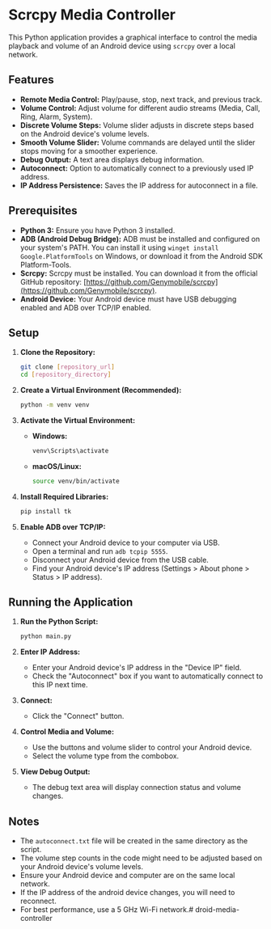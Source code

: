 # Scrcpy Media Controller

This Python application provides a graphical interface to control the media playback and volume of an Android device using `scrcpy` over a local network.

## Features

* **Remote Media Control:** Play/pause, stop, next track, and previous track.
* **Volume Control:** Adjust volume for different audio streams (Media, Call, Ring, Alarm, System).
* **Discrete Volume Steps:** Volume slider adjusts in discrete steps based on the Android device's volume levels.
* **Smooth Volume Slider:** Volume commands are delayed until the slider stops moving for a smoother experience.
* **Debug Output:** A text area displays debug information.
* **Autoconnect:** Option to automatically connect to a previously used IP address.
* **IP Address Persistence:** Saves the IP address for autoconnect in a file.

## Prerequisites

* **Python 3:** Ensure you have Python 3 installed.
* **ADB (Android Debug Bridge):** ADB must be installed and configured on your system's PATH. You can install it using `winget install Google.PlatformTools` on Windows, or download it from the Android SDK Platform-Tools.
* **Scrcpy:** Scrcpy must be installed. You can download it from the official GitHub repository: [https://github.com/Genymobile/scrcpy](https://github.com/Genymobile/scrcpy).
* **Android Device:** Your Android device must have USB debugging enabled and ADB over TCP/IP enabled.

## Setup

1.  **Clone the Repository:**
    ```bash
    git clone [repository_url]
    cd [repository_directory]
    ```

2.  **Create a Virtual Environment (Recommended):**
    ```bash
    python -m venv venv
    ```

3.  **Activate the Virtual Environment:**
    * **Windows:**
        ```bash
        venv\Scripts\activate
        ```
    * **macOS/Linux:**
        ```bash
        source venv/bin/activate
        ```

4.  **Install Required Libraries:**
    ```bash
    pip install tk
    ```

5.  **Enable ADB over TCP/IP:**
    * Connect your Android device to your computer via USB.
    * Open a terminal and run `adb tcpip 5555`.
    * Disconnect your Android device from the USB cable.
    * Find your Android device's IP address (Settings > About phone > Status > IP address).

## Running the Application

1.  **Run the Python Script:**
    ```bash
    python main.py
    ```

2.  **Enter IP Address:**
    * Enter your Android device's IP address in the "Device IP" field.
    * Check the "Autoconnect" box if you want to automatically connect to this IP next time.

3.  **Connect:**
    * Click the "Connect" button.

4.  **Control Media and Volume:**
    * Use the buttons and volume slider to control your Android device.
    * Select the volume type from the combobox.

5.  **View Debug Output:**
    * The debug text area will display connection status and volume changes.

## Notes

* The `autoconnect.txt` file will be created in the same directory as the script.
* The volume step counts in the code might need to be adjusted based on your Android device's volume levels.
* Ensure your Android device and computer are on the same local network.
* If the IP address of the android device changes, you will need to reconnect.
* For best performance, use a 5 GHz Wi-Fi network.# droid-media-controller
